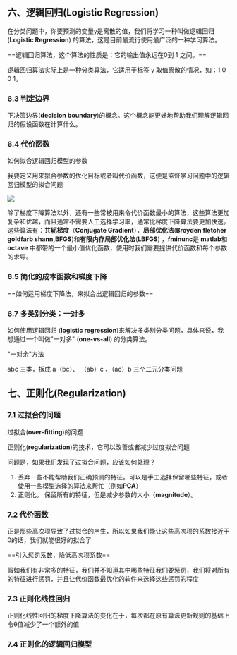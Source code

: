 ## 六、逻辑回归(Logistic Regression)

在分类问题中，你要预测的变量`y`是离散的值，我们将学习一种叫做逻辑回归 (**Logistic Regression**) 的算法，这是目前最流行使用最广泛的一种学习算法。

==逻辑回归算法，这个算法的性质是：它的输出值永远在0到 1 之间。==

逻辑回归算法实际上是一种分类算法，它适用于标签 `y` 取值离散的情况，如：1 0 0 1。

### 6.3 判定边界

下决策边界(**decision boundary**)的概念。这个概念能更好地帮助我们理解逻辑回归的假设函数在计算什么。

### 6.4 代价函数

如何拟合逻辑回归模型的参数

我要定义用来拟合参数的优化目标或者叫代价函数，这便是监督学习问题中的逻辑回归模型的拟合问题

![](http://www.ai-start.com/ml2014/images/f23eebddd70122ef05baa682f4d6bd0f.png)

除了梯度下降算法以外，还有一些常被用来令代价函数最小的算法，这些算法更加复杂和优越，而且通常不需要人工选择学习率，通常比梯度下降算法要更加快速。这些算法有：**共轭梯度**（**Conjugate Gradient**），**局部优化法**(**Broyden fletcher goldfarb shann,BFGS**)和**有限内存局部优化法**(**LBFGS**) ，**fminunc**是 **matlab**和**octave** 中都带的一个最小值优化函数，使用时我们需要提供代价函数和每个参数的求导。

### 6.5 简化的成本函数和梯度下降

==如何运用梯度下降法，来拟合出逻辑回归的参数==

### 6.7 多类别分类：一对多

如何使用逻辑回归 (**logistic regression**)来解决多类别分类问题，具体来说，我想通过一个叫做"一对多" (**one-vs-all**) 的分类算法。

"一对余"方法

abc 三类，拆成 a（bc）、 （ab）c   、（ac）b  三个二元分类问题

## 七、正则化(Regularization)

### 7.1 过拟合的问题

过拟合(**over-fitting**)的问题

正则化(**regularization**)的技术，它可以改善或者减少过度拟合问题

问题是，如果我们发现了过拟合问题，应该如何处理？

1. 丢弃一些不能帮助我们正确预测的特征。可以是手工选择保留哪些特征，或者使用一些模型选择的算法来帮忙（例如**PCA**）
2. 正则化。 保留所有的特征，但是减少参数的大小（**magnitude**）。



### 7.2 代价函数

正是那些高次项导致了过拟合的产生，所以如果我们能让这些高次项的系数接近于0的话，我们就能很好的拟合了

==引入惩罚系数，降低高次项系数==

假如我们有非常多的特征，我们并不知道其中哪些特征我们要惩罚，我们将对所有的特征进行惩罚，并且让代价函数最优化的软件来选择这些惩罚的程度

### 7.3 正则化线性回归

正则化线性回归的梯度下降算法的变化在于，每次都在原有算法更新规则的基础上令θ值减少了一个额外的值

### 7.4 正则化的逻辑回归模型

